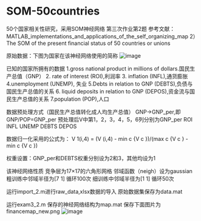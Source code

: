 # SOM-50countries
50个国家相关性研究，采用SOM神经网络
第三次作业第2题
参考文献：MATLAB_implementations_and_applications_of_the_self_organizing_map
2）The SOM of the present financial status of 50 countries or unions

原始数据：下图为国家在该神经网络使用的简称
![image](https://user-images.githubusercontent.com/92127845/160221934-a5a83ec2-cc32-470d-a1b8-0b20857fc61d.png)

已知的国家所拥有的数据
1.gross national product in millions of dollars.国民生产总值（GNP）
2. rate of interest (ROI),利润率
3. inflation (INFL),通货膨胀 
4.unemployment (UNEMP), 失业
5.Debts in relation to GNP (DEBTS),负债与国民生产总值的关系
6. liquid deposits in relation to GNP (DEPOS),资金流与国民生产总值的关系
7.population (POP),人口




数据预处理方式（国民生产总值转化成人均生产总值）
GNP->GNP_per,即GNP/POP=GNP_per
预处理后V中第1，2，3，4，5，6列分别为GNP_per ROI INFL UNEMP DEBTS DEPOS

数据归一化采用的公式为：
V 1(i,4) = (V (i,4) - min c {V c })/(max c {V c } - min c {V c }) 

权重设置：GNP_per和DEBTS权重分别设为2和3，其他均设为1

该神经网络性质
竞争层为17×17的六角形网格
邻域函数（neigh）设为gaussian 
粗训练中邻域半径为[7 1] 循环100次
细训练中邻域半径为[1 1] 循环50次

运行import_2.m进行raw_data,xlsx数据的导入
原始数据集保存为data.mat

运行exam3_2.m 保存的神经网络结构为map.mat 
保存下面图片为financemap_new.png
![image](https://user-images.githubusercontent.com/92127845/160221949-3bafe463-2960-4963-890a-6ad75412db52.png)

